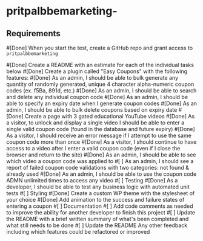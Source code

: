 # pritpalbbemarketing-
## Requirements

#[Done] When you start the test, create a GitHub repo and grant access to `pritpalbbemarketing`

#[Done] Create a README with an estimate for each of the individual tasks below
#[Done] Create a plugin called "Easy Coupons" with the following features:
#[Done] As an admin, I should be able to bulk generate any quantity of randomly generated, unique 4 character alpha-numeric coupon codes (ex. f5Ba, 891d, etc.)
#[Done] As an admin, I should be able to search and delete any individual coupon code
#[Done] As an admin, I should be able to specify an expiry date when I generate coupon codes
#[Done] As an admin, I should be able to bulk delete coupons based on expiry date
#[Done] Create a page with 3 gated educational YouTube videos
#[Done] As a visitor, to unlock and display a single video I should be able to enter a single valid coupon code (found in the database and future expiry)
#[Done] As a visitor, I should receive an error message if I attempt to use the same coupon code more than once
#[Done] As a visitor, I should continue to have access to a video after I enter a valid coupon code (even if I close the browser and return to the site)
#[Done] As an admin, I should be able to see which video a coupon code was applied to
#[ ] As an admin, I should see a report of failed coupon code validations with two categories: not found & already used
#[Done] As an admin, I should be able to use the coupon code ADMN unlimited times to access any video
#[ ] Testing
#[Done] As a developer, I should be able to test any business logic with automated unit tests
#[ ] Styling
#[Done] Create a custom WP theme with the stylesheet of your choice
#[Done] Add animation to the success and failure states of entering a coupon
#[ ] Documentation
#[ ] Add code comments as needed to improve the ability for another developer to finish this project
#[ ] Update the README with a brief written summary of what's been completed and what still needs to be done
#[ ] Update the README Any other feedback including which features could be refactored or improved
